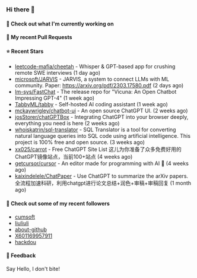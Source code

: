 ### Hi there 👋

#### 👷 Check out what I'm currently working on

#### 🔨 My recent Pull Requests


#### ⭐ Recent Stars

- [leetcode-mafia/cheetah](https://github.com/leetcode-mafia/cheetah) - Whisper &amp; GPT-based app for crushing remote SWE interviews (1 day ago)
- [microsoft/JARVIS](https://github.com/microsoft/JARVIS) - JARVIS, a system to connect LLMs with ML community. Paper: https://arxiv.org/pdf/2303.17580.pdf (2 days ago)
- [lm-sys/FastChat](https://github.com/lm-sys/FastChat) - The release repo for &#34;Vicuna: An Open Chatbot Impressing GPT-4&#34; (1 week ago)
- [TabbyML/tabby](https://github.com/TabbyML/tabby) - Self-hosted AI coding assistant (1 week ago)
- [mckaywrigley/chatbot-ui](https://github.com/mckaywrigley/chatbot-ui) - An open source ChatGPT UI. (2 weeks ago)
- [josStorer/chatGPTBox](https://github.com/josStorer/chatGPTBox) - Integrating ChatGPT into your browser deeply, everything you need is here (2 weeks ago)
- [whoiskatrin/sql-translator](https://github.com/whoiskatrin/sql-translator) - SQL Translator is a tool for converting natural language queries into SQL code using artificial intelligence. This project is 100% free and open source. (3 weeks ago)
- [xx025/carrot](https://github.com/xx025/carrot) - Free ChatGPT Site List 这儿为你准备了众多免费好用的ChatGPT镜像站点，当前100&#43;站点 (4 weeks ago)
- [getcursor/cursor](https://github.com/getcursor/cursor) - An editor made for programming with AI 🤖 (4 weeks ago)
- [kaixindelele/ChatPaper](https://github.com/kaixindelele/ChatPaper) - Use ChatGPT to summarize the arXiv papers. 全流程加速科研，利用chatgpt进行论文总结&#43;润色&#43;审稿&#43;审稿回复 (1 month ago)

#### 👯 Check out some of my recent followers

- [cumsoft](https://github.com/cumsoft)
- [liuliuli](https://github.com/liuliuli)
- [about-github](https://github.com/about-github)
- [X601169957911](https://github.com/X601169957911)
- [hackdou](https://github.com/hackdou)

#### 💬 Feedback

Say Hello, I don't bite!